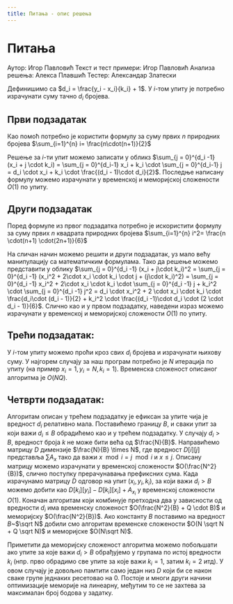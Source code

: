 ```yaml
---
title: Питања - опис решења
---
```


# Питања

Аутор: Игор Павловић
Текст и тест примери: Игор Павловић
Анализа решења: Алекса Плавшић
Тестер: Александар Златески

Дефинишимо са $d_i = \frac{y_i - x_i}{k_i} + 1$. У $i$-том упиту је потребно израчунати суму тачно $d_i$ бројева.

## Први подзадатак

Као помоћ потребно је користити формулу за суму првих $n$ природних бројева $\sum_{i=1}^{n} i= \frac{n\cdot(n+1)}{2}$

Решење за $i$-ти упит можемо записати у обликз $\sum_{j = 0}^{d_i -1} (x_i + j \cdot k_i) = \sum_{j = 0}^{d_i-1} x_i + k_i \cdot \sum_{j = 0}^{d_i-1} j = 
d_i \cdot x_i + k_i \cdot \frac{(d_i - 1)\cdot d_i}{2}$. Последње написану формулу можемо израчунати у временској и меморијској сложености $O(1)$ по упиту.

## Други подзадатак

Поред формуле из првог подзадатка потребно је искористити формулу за суму првих $n$ квадрата природних бројева  $\sum_{i=1}^{n} i^2= \frac{n \cdot(n+1) \cdot(2n+1)}{6}$

На сличан начин можемо решити и други подзадатак, уз мало већу манипулацију са математичким формулама. Тако да решење можемо представити у облику $\sum_{j = 0}^{d_i -1} (x_i + j\cdot k_i)^2 = \sum_{j = 0}^{d_i -1} (x_i^2 + 2\cdot x_i \cdot k_i \cdot j + (j\cdot k_i)^2) = \sum_{j = 0}^{d_i -1} x_i^2 + 2\cdot x_i \cdot k_i \cdot \sum_{j = 0}^{d_i -1} j + k_i^2 \cdot \sum_{j = 0}^{d_i -1} j^2 = d_i \cdot x_i^2 + 2 \cdot x_i \cdot k_i \cdot \frac{d_i\cdot (d_i - 1)}{2} + k_i^2 \cdot \frac{(d_i -1)\cdot d_i \cdot (2 \cdot d_i - 1)}{6}$. Слично као и у првом подзадатку, наведени израз можемо израчунати у временској и меморијској сложености $O(1)$ по упиту.

## Трећи подзадатак:

У $i$-том упиту можемо проћи кроз свих $d_i$ бројева и израчунати њихову суму. У најгорем случају за наш програм потребно је $N$ итерација по упиту (на пример $x_i=1, y_i=N, k_i=1$). Временска сложеност описаног алгоритма је $O(NQ)$.

## Четврти подзадатак:

Алгоритам описан у трећем подзадатку је ефиксан за упите чија је вредност $d_i$ релативно мала. Поставићемо границу $B$, и сваки упит за који важи $d_i \leq B$ обрадићемо као и у трећем подзадатку. У случају $d_i > B$, вредност броја $k$ не може бити већа од $\frac{N}{B}$. Направићемо матрицу $D$ димензије $\frac{N}{B} \times N$, где вредност $D[i][j]$ представља $\sum A_x$ тако да важи $x \mod i = j \mod i$ и $x\leq j$. Описану матрицу можемо израчунати у временској сложености $O(\frac{N^2}{B})$, слично поступку прерачунавања префиксних сума. Када израчунамо матрицу $D$ одговор на упит $(x_i, y_i, k_i)$, за који важи $d_i > B$ можемо добити као $D[k_i][y_i] - D[k_i][x_i] + A_{x_i}$ y временској сложености $O(1)$. Коначан алгоритам који комбинује претходна два у зависности од вредности $d_i$ има временску сложеност $O(\frac{N^2}{B} + Q \cdot B)$ и меморијску $O(\frac{N^2}{B})$. Ако константу $B$ поставимо на вредност $B$~$\sqrt N$ добили смо алгоритам временске сложености $O(N \sqrt N + Q \sqrt N)$ и меморијске $O(N\sqrt N)$.

Приметити да меморијску сложеност алгоритма можемо побољшати ако упите за које важи $d_i > B$ обрађујемо у групама по истој вредности $k_i$ (нпр. прво обрадимо све упите за које важи $k_i = 1$, затим $k_i = 2$ итд). У овом случају је довољно памтити само један низ $D$ који би се након сваке групе једнаких ресетовао на $0$. Постоје и многи други начини оптимизације меморије на линеарну, међутим то се не захтева за максималан број бодова у задатку.
